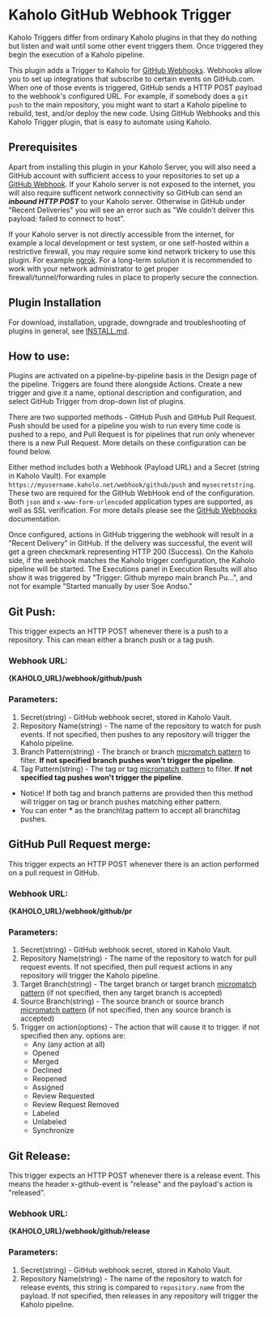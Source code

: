 # Kaholo GitHub Webhook Trigger
Kaholo Triggers differ from ordinary Kaholo plugins in that they do nothing but listen and wait until some other event triggers them. Once triggered they begin the execution of a Kaholo pipeline.

This plugin adds a Trigger to Kaholo for [GitHub Webhooks](https://docs.github.com/en/developers/webhooks-and-events/webhooks/about-webhooks). Webhooks allow you to set up integrations that subscribe to certain events on GitHub.com. When one of those events is triggered, GitHub sends a HTTP POST payload to the webhook's configured URL. For example, if somebody does a `git push` to the main repository, you might want to start a Kaholo pipeline to rebuild, test, and/or deploy the new code. Using GitHub Webhooks and this Kaholo Trigger plugin, that is easy to automate using Kaholo.

## Prerequisites
Apart from installing this plugin in your Kaholo Server, you will also need a GitHub account with sufficient access to your repositories to set up a [GitHub Webhook](https://docs.github.com/en/developers/webhooks-and-events/webhooks/about-webhooks). If your Kaholo server is not exposed to the internet, you will also require sufficent network connectivity so GitHub can send an ***inbound HTTP POST*** to your Kaholo server. Otherwise in GitHub under "Recent Deliveries" you will see an error such as "We couldn’t deliver this payload: failed to connect to host".

If your Kaholo server is not directly accessible from the internet, for example a local development or test system, or one self-hosted within a restrictive firewall, you may require some kind network trickery to use this plugin. For example [ngrok](https://ngrok.com/). For a long-term solution it is recommended to work with your network administrator to get proper firewall/tunnel/forwarding rules in place to properly secure the connection.

## Plugin Installation
For download, installation, upgrade, downgrade and troubleshooting of plugins in general, see [INSTALL.md](./INSTALL.md).

## How to use:
Plugins are activated on a pipeline-by-pipeline basis in the Design page of the pipeline. Triggers are found there alongside Actions. Create a new trigger and give it a name, optional description and configuration, and select GitHub Trigger from drop-down list of plugins.

There are two supported methods - GitHub Push and GitHub Pull Request. Push should be used for a pipeline you wish to run every time code is pushed to a repo, and Pull Request is for pipelines that run only whenever there is a new Pull Request. More details on these configuration can be found below.

Either method includes both a Webhook (Payload URL) and a Secret (string in Kaholo Vault). For example `https://myusername.kaholo.net/webhook/github/push` and `mysecretstring`. These two are required for the GitHub WebHook end of the configuration. Both `json` and `x-www-form-urlencoded` application types are supported, as well as SSL verification. For more details please see the [GitHub Webhooks](https://docs.github.com/en/developers/webhooks-and-events/webhooks/about-webhooks) documentation.

Once configured, actions in GitHub triggering the webhook will result in a "Recent Delivery" in GitHub. If the delivery was successful, the event will get a green checkmark representing HTTP 200 (Success). On the Kaholo side, if the webhook matches the Kaholo trigger configuration, the Kaholo pipeline will be started. The Executions panel in Execution Results will also show it was triggered by "Trigger: Github myrepo main branch Pu...", and not for example "Started manually by user Soe Andso."

## Git Push:
This trigger expects an HTTP POST whenever there is a push to a repository. This can mean either a branch push or a tag push.

### Webhook URL:
**{KAHOLO_URL}/webhook/github/push**

### Parameters:
1. Secret(string) - GitHub webhook secret, stored in Kaholo Vault.
2. Repository Name(string) - The name of the repository to watch for push events. If not specified, then pushes to any repository will trigger the Kaholo pipeline.
3. Branch Pattern(string) - The branch or branch [micromatch pattern](https://github.com/micromatch/micromatch#extended-globbing) to filter. **If not specified branch pushes won't trigger the pipeline**.
4. Tag Pattern(string) - The tag or tag [micromatch pattern](https://github.com/micromatch/micromatch#extended-globbing) to filter. **If not specified tag pushes won't trigger the pipeline**.

* Notice! If both tag and branch patterns are provided then this method will trigger on tag or branch pushes matching either pattern.
* You can enter **\*** as the branch\tag pattern to accept all branch\tag pushes.

## GitHub Pull Request merge:
This trigger expects an HTTP POST whenever there is an action performed on a pull request in GitHub.

### Webhook URL:
**{KAHOLO_URL}/webhook/github/pr**

### Parameters:
1. Secret(string) - GitHub webhook secret, stored in Kaholo Vault.
2. Repository Name(string) - The name of the repository to watch for pull request events. If not specified, then pull request actions in any repository will trigger the Kaholo pipeline.
3. Target Branch(string) - The target branch or target branch [micromatch pattern](https://github.com/micromatch/micromatch#extended-globbing) (if not specified, then any target branch is accepted)
4. Source Branch(string) - The source branch or source branch [micromatch pattern](https://github.com/micromatch/micromatch#extended-globbing) (if not specified, then any source branch is accepted)
5. Trigger on action(options) - The action that will cause it to trigger. if not specified then any. options are: 
    - Any (any action at all)
    - Opened
    - Merged
    - Declined
    - Reopened
    - Assigned
    - Review Requested
    - Review Request Removed
    - Labeled
    - Unlabeled
    - Synchronize

## Git Release:
This trigger expects an HTTP POST whenever there is a release event. This means the header x-github-event is "release" and the payload's action is "released".

### Webhook URL:
**{KAHOLO_URL}/webhook/github/release**

### Parameters:
1. Secret(string) - GitHub webhook secret, stored in Kaholo Vault.
2. Repository Name(string) - The name of the repository to watch for release events, this string is compared to `repository.name` from the payload. If not specified, then releases in any repository will trigger the Kaholo pipeline.

